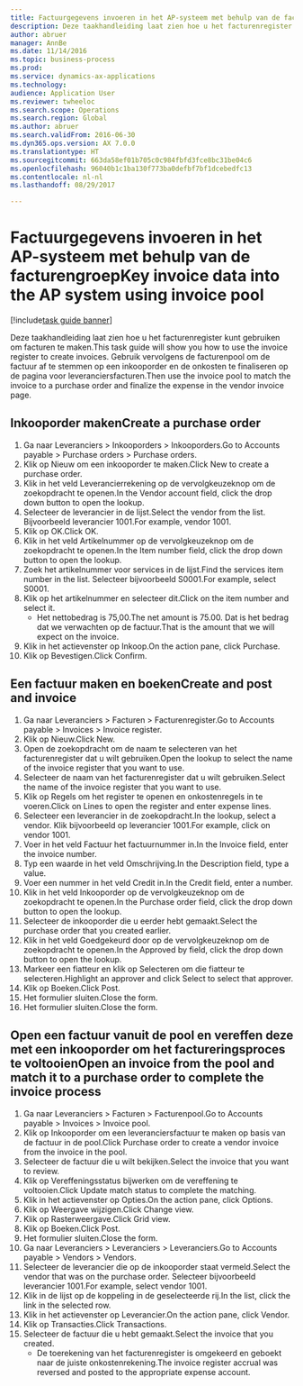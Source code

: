 ```yaml
--- 
title: Factuurgegevens invoeren in het AP-systeem met behulp van de facturengroep
description: Deze taakhandleiding laat zien hoe u het facturenregister kunt gebruiken om facturen te maken.
author: abruer
manager: AnnBe
ms.date: 11/14/2016
ms.topic: business-process
ms.prod: 
ms.service: dynamics-ax-applications
ms.technology: 
audience: Application User
ms.reviewer: twheeloc
ms.search.scope: Operations
ms.search.region: Global
ms.author: abruer
ms.search.validFrom: 2016-06-30
ms.dyn365.ops.version: AX 7.0.0
ms.translationtype: HT
ms.sourcegitcommit: 663da58ef01b705c0c984fbfd3fce8bc31be04c6
ms.openlocfilehash: 96040b1c1ba130f773ba0defbf7bf1dcebedfc13
ms.contentlocale: nl-nl
ms.lasthandoff: 08/29/2017

---
```

# <a name="key-invoice-data-into-the-ap-system-using-invoice-pool"></a><span data-ttu-id="6e172-103">Factuurgegevens invoeren in het AP-systeem met behulp van de facturengroep</span><span class="sxs-lookup"><span data-stu-id="6e172-103">Key invoice data into the AP system using invoice pool</span></span>

[!include[task guide banner](../../includes/task-guide-banner.md)]

<span data-ttu-id="6e172-104">Deze taakhandleiding laat zien hoe u het facturenregister kunt gebruiken om facturen te maken.</span><span class="sxs-lookup"><span data-stu-id="6e172-104">This task guide will show you how to use the invoice register to create invoices.</span></span>  <span data-ttu-id="6e172-105">Gebruik vervolgens de facturenpool om de factuur af te stemmen op een inkooporder en de onkosten te finaliseren op de pagina voor leveranciersfacturen.</span><span class="sxs-lookup"><span data-stu-id="6e172-105">Then use the invoice pool to match the invoice to a purchase order and finalize the expense in the vendor invoice page.</span></span>


## <a name="create-a-purchase-order"></a><span data-ttu-id="6e172-106">Inkooporder maken</span><span class="sxs-lookup"><span data-stu-id="6e172-106">Create a purchase order</span></span>
1. <span data-ttu-id="6e172-107">Ga naar Leveranciers > Inkooporders > Inkooporders.</span><span class="sxs-lookup"><span data-stu-id="6e172-107">Go to Accounts payable > Purchase orders > Purchase orders.</span></span>
2. <span data-ttu-id="6e172-108">Klik op Nieuw om een inkooporder te maken.</span><span class="sxs-lookup"><span data-stu-id="6e172-108">Click New to create a purchase order.</span></span>
3. <span data-ttu-id="6e172-109">Klik in het veld Leverancierrekening op de vervolgkeuzeknop om de zoekopdracht te openen.</span><span class="sxs-lookup"><span data-stu-id="6e172-109">In the Vendor account field, click the drop down button to open the lookup.</span></span>
4. <span data-ttu-id="6e172-110">Selecteer de leverancier in de lijst.</span><span class="sxs-lookup"><span data-stu-id="6e172-110">Select the vendor from the list.</span></span> <span data-ttu-id="6e172-111">Bijvoorbeeld leverancier 1001.</span><span class="sxs-lookup"><span data-stu-id="6e172-111">For example, vendor 1001.</span></span>
5. <span data-ttu-id="6e172-112">Klik op OK.</span><span class="sxs-lookup"><span data-stu-id="6e172-112">Click OK.</span></span>
6. <span data-ttu-id="6e172-113">Klik in het veld Artikelnummer op de vervolgkeuzeknop om de zoekopdracht te openen.</span><span class="sxs-lookup"><span data-stu-id="6e172-113">In the Item number field, click the drop down button to open the lookup.</span></span>
7. <span data-ttu-id="6e172-114">Zoek het artikelnummer voor services in de lijst.</span><span class="sxs-lookup"><span data-stu-id="6e172-114">Find the services item number in the list.</span></span> <span data-ttu-id="6e172-115">Selecteer bijvoorbeeld S0001.</span><span class="sxs-lookup"><span data-stu-id="6e172-115">For example, select S0001.</span></span>
8. <span data-ttu-id="6e172-116">Klik op het artikelnummer en selecteer dit.</span><span class="sxs-lookup"><span data-stu-id="6e172-116">Click on the item number and select it.</span></span>
    * <span data-ttu-id="6e172-117">Het nettobedrag is 75,00.</span><span class="sxs-lookup"><span data-stu-id="6e172-117">The net amount is 75.00.</span></span>  <span data-ttu-id="6e172-118">Dat is het bedrag dat we verwachten op de factuur.</span><span class="sxs-lookup"><span data-stu-id="6e172-118">That is the amount that we will expect on the invoice.</span></span>  
9. <span data-ttu-id="6e172-119">Klik in het actievenster op Inkoop.</span><span class="sxs-lookup"><span data-stu-id="6e172-119">On the action pane, click Purchase.</span></span>
10. <span data-ttu-id="6e172-120">Klik op Bevestigen.</span><span class="sxs-lookup"><span data-stu-id="6e172-120">Click Confirm.</span></span>

## <a name="create-and-post-and-invoice"></a><span data-ttu-id="6e172-121">Een factuur maken en boeken</span><span class="sxs-lookup"><span data-stu-id="6e172-121">Create and post and invoice</span></span>
1. <span data-ttu-id="6e172-122">Ga naar Leveranciers > Facturen > Facturenregister.</span><span class="sxs-lookup"><span data-stu-id="6e172-122">Go to Accounts payable > Invoices > Invoice register.</span></span>
2. <span data-ttu-id="6e172-123">Klik op Nieuw.</span><span class="sxs-lookup"><span data-stu-id="6e172-123">Click New.</span></span>
3. <span data-ttu-id="6e172-124">Open de zoekopdracht om de naam te selecteren van het facturenregister dat u wilt gebruiken.</span><span class="sxs-lookup"><span data-stu-id="6e172-124">Open the lookup to select the name of the invoice register that you want to use.</span></span>
4. <span data-ttu-id="6e172-125">Selecteer de naam van het facturenregister dat u wilt gebruiken.</span><span class="sxs-lookup"><span data-stu-id="6e172-125">Select the name of the invoice register that you want to use.</span></span>
5. <span data-ttu-id="6e172-126">Klik op Regels om het register te openen en onkostenregels in te voeren.</span><span class="sxs-lookup"><span data-stu-id="6e172-126">Click on Lines to open the register and enter expense lines.</span></span>
6. <span data-ttu-id="6e172-127">Selecteer een leverancier in de zoekopdracht.</span><span class="sxs-lookup"><span data-stu-id="6e172-127">In the lookup, select a vendor.</span></span> <span data-ttu-id="6e172-128">Klik bijvoorbeeld op leverancier 1001.</span><span class="sxs-lookup"><span data-stu-id="6e172-128">For example, click on vendor 1001.</span></span>
7. <span data-ttu-id="6e172-129">Voer in het veld Factuur het factuurnummer in.</span><span class="sxs-lookup"><span data-stu-id="6e172-129">In the Invoice field, enter the invoice number.</span></span>
8. <span data-ttu-id="6e172-130">Typ een waarde in het veld Omschrijving.</span><span class="sxs-lookup"><span data-stu-id="6e172-130">In the Description field, type a value.</span></span>
9. <span data-ttu-id="6e172-131">Voer een nummer in het veld Credit in.</span><span class="sxs-lookup"><span data-stu-id="6e172-131">In the Credit field, enter a number.</span></span>
10. <span data-ttu-id="6e172-132">Klik in het veld Inkooporder op de vervolgkeuzeknop om de zoekopdracht te openen.</span><span class="sxs-lookup"><span data-stu-id="6e172-132">In the Purchase order field, click the drop down button to open the lookup.</span></span>
11. <span data-ttu-id="6e172-133">Selecteer de inkooporder die u eerder hebt gemaakt.</span><span class="sxs-lookup"><span data-stu-id="6e172-133">Select the purchase order that you created earlier.</span></span>
12. <span data-ttu-id="6e172-134">Klik in het veld Goedgekeurd door op de vervolgkeuzeknop om de zoekopdracht te openen.</span><span class="sxs-lookup"><span data-stu-id="6e172-134">In the Approved by field, click the drop down button to open the lookup.</span></span>
13. <span data-ttu-id="6e172-135">Markeer een fiatteur en klik op Selecteren om die fiatteur te selecteren.</span><span class="sxs-lookup"><span data-stu-id="6e172-135">Highlight an approver and click Select to select that approver.</span></span>
14. <span data-ttu-id="6e172-136">Klik op Boeken.</span><span class="sxs-lookup"><span data-stu-id="6e172-136">Click Post.</span></span>
15. <span data-ttu-id="6e172-137">Het formulier sluiten.</span><span class="sxs-lookup"><span data-stu-id="6e172-137">Close the form.</span></span>
16. <span data-ttu-id="6e172-138">Het formulier sluiten.</span><span class="sxs-lookup"><span data-stu-id="6e172-138">Close the form.</span></span>

## <a name="open-an-invoice-from-the-pool-and-match-it-to-a-purchase-order-to-complete-the-invoice-process"></a><span data-ttu-id="6e172-139">Open een factuur vanuit de pool en vereffen deze met een inkooporder om het factureringsproces te voltooien</span><span class="sxs-lookup"><span data-stu-id="6e172-139">Open an invoice from the pool and match it to a purchase order to complete the invoice process</span></span>
1. <span data-ttu-id="6e172-140">Ga naar Leveranciers > Facturen > Facturenpool.</span><span class="sxs-lookup"><span data-stu-id="6e172-140">Go to Accounts payable > Invoices > Invoice pool.</span></span>
2. <span data-ttu-id="6e172-141">Klik op Inkooporder om een leveranciersfactuur te maken op basis van de factuur in de pool.</span><span class="sxs-lookup"><span data-stu-id="6e172-141">Click Purchase order to create a vendor invoice from the invoice in the pool.</span></span>
3. <span data-ttu-id="6e172-142">Selecteer de factuur die u wilt bekijken.</span><span class="sxs-lookup"><span data-stu-id="6e172-142">Select the invoice that you want to review.</span></span>
4. <span data-ttu-id="6e172-143">Klik op Vereffeningsstatus bijwerken om de vereffening te voltooien.</span><span class="sxs-lookup"><span data-stu-id="6e172-143">Click Update match status to complete the matching.</span></span>
5. <span data-ttu-id="6e172-144">Klik in het actievenster op Opties.</span><span class="sxs-lookup"><span data-stu-id="6e172-144">On the action pane, click Options.</span></span>
6. <span data-ttu-id="6e172-145">Klik op Weergave wijzigen.</span><span class="sxs-lookup"><span data-stu-id="6e172-145">Click Change view.</span></span>
7. <span data-ttu-id="6e172-146">Klik op Rasterweergave.</span><span class="sxs-lookup"><span data-stu-id="6e172-146">Click Grid view.</span></span>
8. <span data-ttu-id="6e172-147">Klik op Boeken.</span><span class="sxs-lookup"><span data-stu-id="6e172-147">Click Post.</span></span>
9. <span data-ttu-id="6e172-148">Het formulier sluiten.</span><span class="sxs-lookup"><span data-stu-id="6e172-148">Close the form.</span></span>
10. <span data-ttu-id="6e172-149">Ga naar Leveranciers > Leveranciers > Leveranciers.</span><span class="sxs-lookup"><span data-stu-id="6e172-149">Go to Accounts payable > Vendors > Vendors.</span></span>
11. <span data-ttu-id="6e172-150">Selecteer de leverancier die op de inkooporder staat vermeld.</span><span class="sxs-lookup"><span data-stu-id="6e172-150">Select the vendor that was on the purchase order.</span></span> <span data-ttu-id="6e172-151">Selecteer bijvoorbeeld leverancier 1001.</span><span class="sxs-lookup"><span data-stu-id="6e172-151">For example, select vendor 1001.</span></span>
12. <span data-ttu-id="6e172-152">Klik in de lijst op de koppeling in de geselecteerde rij.</span><span class="sxs-lookup"><span data-stu-id="6e172-152">In the list, click the link in the selected row.</span></span>
13. <span data-ttu-id="6e172-153">Klik in het actievenster op Leverancier.</span><span class="sxs-lookup"><span data-stu-id="6e172-153">On the action pane, click Vendor.</span></span>
14. <span data-ttu-id="6e172-154">Klik op Transacties.</span><span class="sxs-lookup"><span data-stu-id="6e172-154">Click Transactions.</span></span>
15. <span data-ttu-id="6e172-155">Selecteer de factuur die u hebt gemaakt.</span><span class="sxs-lookup"><span data-stu-id="6e172-155">Select the invoice that you created.</span></span>
    * <span data-ttu-id="6e172-156">De toerekening van het facturenregister is omgekeerd en geboekt naar de juiste onkostenrekening.</span><span class="sxs-lookup"><span data-stu-id="6e172-156">The invoice register accrual was reversed and posted to the appropriate expense account.</span></span>  


